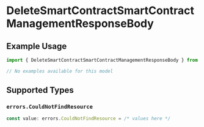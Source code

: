 # DeleteSmartContractSmartContractManagementResponseBody

## Example Usage

```typescript
import { DeleteSmartContractSmartContractManagementResponseBody } from "@starton/sdk/sdk/models/errors";

// No examples available for this model
```

## Supported Types

### `errors.CouldNotFindResource`

```typescript
const value: errors.CouldNotFindResource = /* values here */
```

